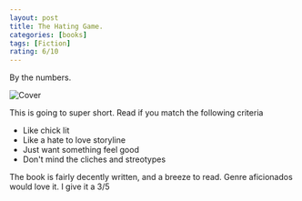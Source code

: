 ```yaml
---
layout: post
title: The Hating Game.
categories: [books]
tags: [Fiction]
rating: 6/10
---
```



By the numbers.


![Cover](https://m.media-amazon.com/images/I/51kFZTPkczL._SY346_.jpg)

This is going to super short. Read if you match the following criteria
- Like chick lit
- Like a hate to love storyline
- Just want something feel good
- Don't mind the cliches and streotypes

The book is fairly decently written, and a breeze to read. Genre aficionados would love it. I give it a 3/5
